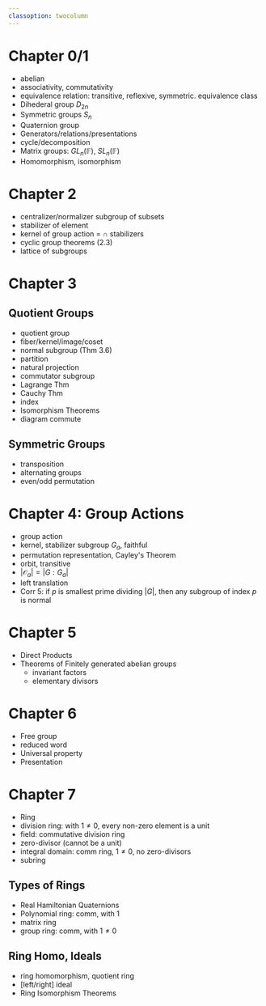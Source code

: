 ```yaml
---
classoption: twocolumn
---
```


# Chapter 0/1
* abelian
* associativity, commutativity
* equivalence relation: transitive, reflexive, symmetric. equivalence class
* Dihederal group $D_{2n}$
* Symmetric groups $S_n$
* Quaternion group
* Generators/relations/presentations
* cycle/decomposition
* Matrix groups: $GL_n(\mathbb{F})$, $SL_n(\mathbb{F})$
* Homomorphism, isomorphism

# Chapter 2
* centralizer/normalizer subgroup of subsets
* stabilizer of element
* kernel of group action = $\cap$ stabilizers
* cyclic group theorems (2.3)
* lattice of subgroups

# Chapter 3
## Quotient Groups
* quotient group
* fiber/kernel/image/coset
* normal subgroup (Thm 3.6)
* partition
* natural projection
* commutator subgroup
* Lagrange Thm
* Cauchy Thm
* index
* Isomorphism Theorems
* diagram commute

## Symmetric Groups
* transposition
* alternating groups
* even/odd permutation

# Chapter 4: Group Actions

* group action
* kernel, stabilizer subgroup $G_a$, faithful
* permutation representation, Cayley's Theorem
* orbit, transitive
* $|\mathcal{O}_a| = |G : G_a|$
* left translation
* Corr 5: if $p$ is smallest prime dividing $|G|$, then any subgroup of index $p$ is normal

# Chapter 5
* Direct Products
* Theorems of Finitely generated abelian groups
    - invariant factors
    - elementary divisors

# Chapter 6
* Free group
* reduced word
* Universal property
* Presentation

# Chapter 7
* Ring
* division ring: with $1 \neq 0$, every non-zero element is a unit
* field: commutative division ring
* zero-divisor (cannot be a unit)
* integral domain: comm ring, $1 \neq 0$, no zero-divisors
* subring

## Types of Rings
* Real Hamiltonian Quaternions
* Polynomial ring: comm, with $1$
* matrix ring
* group ring: comm, with $1 \neq 0$

## Ring Homo, Ideals
* ring homomorphism, quotient ring
* [left/right] ideal
* Ring Isomorphism Theorems


